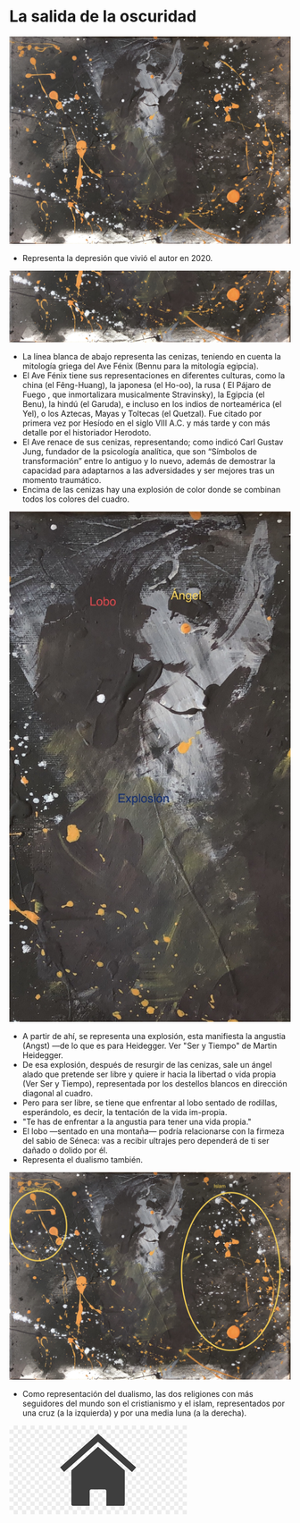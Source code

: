 # La salida de la oscuridad

![](./img/01/original.JPG)

- Representa la depresión que vivió el autor en 2020.

![](./img/01/ceniza.jpg)

- La línea blanca de abajo representa las cenizas, teniendo en cuenta la mitología griega del Ave Fénix (Bennu para la mitología egipcia).
- El Ave Fénix tiene sus representaciones en diferentes culturas, como la china (el Fêng-Huang), la japonesa (el Ho-oo), la rusa ( El Pájaro de Fuego , que inmortalizara musicalmente Stravinsky), la Egipcia (el Benu), la hindú (el Garuda), e incluso en los indios de norteamérica (el Yel), o los Aztecas, Mayas y Toltecas (el Quetzal). Fue citado por primera vez por Hesíodo en el siglo VIII A.C. y más tarde y con más detalle por el historiador Herodoto.
- El Ave renace de sus cenizas, representando; como indicó Carl Gustav Jung, fundador de la psicología analítica, que son “Símbolos de transformación” entre lo antiguo y lo nuevo, además de demostrar la capacidad para adaptarnos a las adversidades y ser mejores tras un momento traumático.
- Encima de las cenizas hay una explosión de color donde se combinan todos los colores del cuadro.

![](./img/01/explosion.jpg)

- A partir de ahí, se representa una explosión, esta manifiesta la angustia (Angst) —de lo que es para Heidegger. Ver "Ser y Tiempo" de Martin Heidegger.
- De esa explosión, después de resurgir de las cenizas, sale un ángel alado que pretende ser libre y quiere ir hacia la libertad o vida propia (Ver Ser y Tiempo), representada por los destellos blancos en dirección diagonal al cuadro.
- Pero para ser libre, se tiene que enfrentar al lobo sentado de rodillas, esperándolo, es decir, la tentación de la vida im-propia.
- "Te has de enfrentar a la angustia para tener una vida propia."
- El lobo —sentado en una montaña— podría relacionarse con la firmeza del sabio de Séneca: vas a recibir ultrajes pero dependerá de ti ser dañado o dolido por él.
- Representa el dualismo también.

![](./img/01/religion.jpg)

- Como representación del dualismo, las dos religiones con más seguidores del mundo son el cristianismo y el islam, representados por una cruz (a la izquierda) y por una media luna (a la derecha).

[![Volver](./2021/img/01beta/descarga.png)](./index.md)
